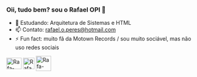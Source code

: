 ### Oii, tudo bem? sou o Rafael OPI 👋

- 🌱 Estudando: Arquitetura de Sistemas e HTML
- 📫 Contato: rafael.o.peres@hotmail.com
- ⚡ Fun fact: muito fã da Motown Records / sou muito sociável, mas não uso redes sociais

</div>
</div style="display: inline_block><br>
  <img align="center" alt="Rafa-Markdown" heigth="30" width="40" src="https://cdn.jsdelivr.net/gh/devicons/devicon/icons/markdown/markdown-original.svg">
  <img align="center" alt="Rafa-Fortran" height="30" width="40" src="https://upload.wikimedia.org/wikipedia/commons/b/b8/Fortran_logo.svg"> 
  <img align="center" alt="Rafa-HTML" height="30" width"40" src="https://cdn.jsdelivr.net/gh/devicons/devicon/icons/html5/html5-original-wordmark.svg">
  <img align="center" alt="Rafa-CSS" heigt="30" width="40" src="https://cdn.jsdelivr.net/gh/devicons/devicon/icons/css3/css3-original-wordmark.svg">
</div>
  
